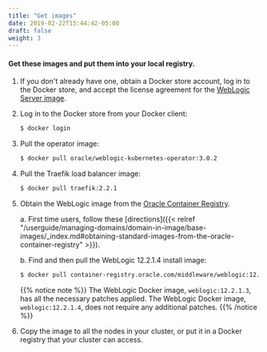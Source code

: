```yaml
---
title: "Get images"
date: 2019-02-22T15:44:42-05:00
draft: false
weight: 3
---
```


#### Get these images and put them into your local registry.

1. If you don't already have one, obtain a Docker store account, log in to the Docker store,
and accept the license agreement for the [WebLogic Server image](https://hub.docker.com/_/oracle-weblogic-server-12c).

1. Log in to the Docker store from your Docker client:

    ```bash
    $ docker login
    ```

1. Pull the operator image:

    ```bash
    $ docker pull oracle/weblogic-kubernetes-operator:3.0.2
    ```

1. Pull the Traefik load balancer image:

    ```bash
    $ docker pull traefik:2.2.1
    ```

1. Obtain the WebLogic image from the [Oracle Container Registry](https://container-registry.oracle.com).

    a. First time users, follow these [directions]({{< relref "/userguide/managing-domains/domain-in-image/base-images/_index.md#obtaining-standard-images-from-the-oracle-container-registry" >}}).

    b. Find and then pull the WebLogic 12.2.1.4 install image:

     ```bash
     $ docker pull container-registry.oracle.com/middleware/weblogic:12.2.1.4
     ```

    {{% notice note %}} The WebLogic Docker image, `weblogic:12.2.1.3`, has all the necessary patches applied. The WebLogic Docker image, `weblogic:12.2.1.4`, does not require any additional patches.
    {{% /notice %}}


1. Copy the image to all the nodes in your cluster, or put it in a Docker registry that your cluster can access.
